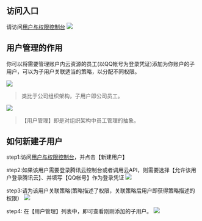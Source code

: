 ## 访问入口
请访问[用户与权限控制台](https://console.cloud.tencent.com/cam)
![](https://mccdn.qcloud.com/static/img/bc95b9e687ddb4c8eba5481f04af3e7a/image.png)

## 用户管理的作用
你可以将需要管理账户内云资源的员工(以QQ帐号为登录凭证)添加为你账户的子用户，可以为子用户关联适当的策略，以分配不同权限。

![](https://mccdn.qcloud.com/static/img/10728645b9bf6e48b3c1f61e6d3caa28/image.png)
> 类比于公司组织架构，子用户即公司员工。

![](https://mccdn.qcloud.com/static/img/104e9ca6e0e22db0efe4795adbae9f5b/image.png)
> 【用户管理】即是对组织架构中员工管理的抽象。

## 如何新建子用户
step1:访问[用户与权限控制台](https://console.cloud.tencent.com/cam)，并点击【新建用户】

step2:如果该用户需要登录腾讯云控制台或者调用云API，则需要选择【允许该用户登录腾讯云】、并填写【QQ帐号】作为登录凭证
![](https://mccdn.qcloud.com/static/img/717db35eae2332917a152eb69e8b4339/image.png)

step3:请为该用户关联策略(策略描述了权限，关联策略后用户即获得策略描述的权限）
![](https://mccdn.qcloud.com/static/img/6554d84d46a16ea7f708402600bfe08b/image.png)

step4: 在【用户管理】列表中，即可查看刚刚添加的子用户。
![](https://mccdn.qcloud.com/static/img/f25458bc47e905348883376d3d645244/image.png)
